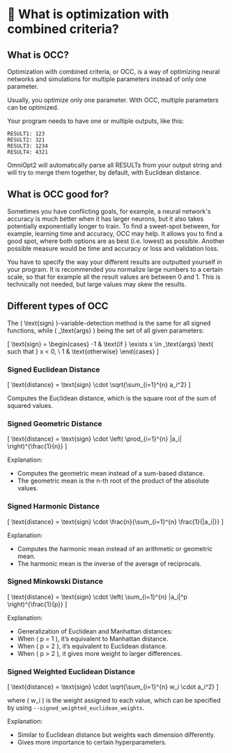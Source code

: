 # <span class="invert_in_dark_mode">🔗</span> What is optimization with combined criteria?

<!-- How to use OmniOpt2 with multiple results (OCC) -->

<!-- Category: Multiple Objectives -->

<div id="toc"></div>

## What is OCC?

Optimization with combined criteria, or OCC, is a way of optimizing neural networks and simulations for multiple parameters instead of only one parameter.

Usually, you optimize only one parameter. With OCC, multiple parameters can be optimized.

Your program needs to have one or multiple outputs, like this:

```
RESULT1: 123
RESULT2: 321
RESULT3: 1234
RESULT4: 4321
```

OmniOpt2 will automatically parse all RESULTs from your output string and will try to merge them together, by default, with Euclidean distance.

## What is OCC good for?

Sometimes you have conflicting goals, for example, a neural network's accuracy is much better when it has larger neurons, but it also takes potentially exponentially longer to train. To find a sweet-spot between, for example, learning time and accuracy, OCC may help. It allows you to find a good spot, where both options are as best (i.e. lowest) as possible. Another possible measure would be time and accuracy or loss and validation loss.

You have to specify the way your different results are outputted yourself in your program. It is recommended you normalize large numbers to a certain scale, so that for example all the result values are between 0 and 1. This is technically not needed, but large values may skew the results.

## Different types of OCC

The \( \text{sign} \)-variable-detection method is the same for all signed functions, while \( \_\text{args} \) being the set of all given parameters:

\[
\text{sign} =
\begin{cases}
        -1 & \text{if } \exists x \in \_\text{args} \text{ such that } x < 0, \\
        1 & \text{otherwise}
\end{cases}
\]

### Signed Euclidean Distance

\[
\text{distance} = \text{sign} \cdot \sqrt{\sum_{i=1}^{n} a_i^2}
\]

Computes the Euclidean distance, which is the square root of the sum of squared values.

### Signed Geometric Distance

\[
\text{distance} = \text{sign} \cdot \left( \prod_{i=1}^{n} |a_i| \right)^{\frac{1}{n}}
\]

Explanation:

- Computes the geometric mean instead of a sum-based distance.
- The geometric mean is the n-th root of the product of the absolute values.

### Signed Harmonic Distance

\[
\text{distance} = \text{sign} \cdot \frac{n}{\sum_{i=1}^{n} \frac{1}{|a_i|}}
\]

Explanation:

- Computes the harmonic mean instead of an arithmetic or geometric mean.
- The harmonic mean is the inverse of the average of reciprocals.

### Signed Minkowski Distance

\[
\text{distance} = \text{sign} \cdot \left( \sum_{i=1}^{n} |a_i|^p \right)^{\frac{1}{p}}
\]

Explanation:

- Generalization of Euclidean and Manhattan distances:
- When \( p = 1 \), it’s equivalent to Manhattan distance.
- When \( p = 2 \), it’s equivalent to Euclidean distance.
- When \( p > 2 \), it gives more weight to larger differences.

### Signed Weighted Euclidean Distance

\[
\text{distance} = \text{sign} \cdot \sqrt{\sum_{i=1}^{n} w_i \cdot a_i^2}
\]

where \( w_i \) is the weight assigned to each value, which can be specified by using `--signed_weighted_euclidean_weights`.

Explanation:

- Similar to Euclidean distance but weights each dimension differently.
- Gives more importance to certain hyperparameters.

